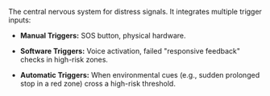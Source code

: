 The central nervous system for distress signals. It integrates multiple trigger inputs:

- **Manual Triggers:** SOS button, physical hardware.
    
- **Software Triggers:** Voice activation, failed "responsive feedback" checks in high-risk zones.
    
- **Automatic Triggers:** When environmental cues (e.g., sudden prolonged stop in a red zone) cross a high-risk threshold.